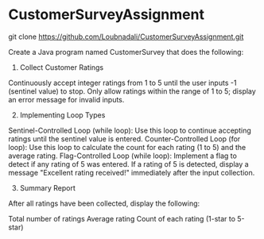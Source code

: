 # CustomerSurveyAssignment
git clone https://github.com/Loubnadali/CustomerSurveyAssignment.git



Create a Java program named CustomerSurvey that does the following:




1. Collect Customer Ratings

Continuously accept integer ratings from 1 to 5 until the user inputs -1 (sentinel value) to stop.
Only allow ratings within the range of 1 to 5; display an error message for invalid inputs.




2. Implementing Loop Types

Sentinel-Controlled Loop (while loop): Use this loop to continue accepting ratings until the sentinel value is entered.
Counter-Controlled Loop (for loop): Use this loop to calculate the count for each rating (1 to 5) and the average rating.
Flag-Controlled Loop (while loop): Implement a flag to detect if any rating of 5 was entered. If a rating of 5 is detected, display a message "Excellent rating received!" immediately after the input collection.




3. Summary Report


After all ratings have been collected, display the following:

Total number of ratings
Average rating
Count of each rating (1-star to 5-star)
